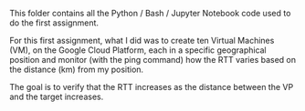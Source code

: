 This folder contains all the Python / Bash / Jupyter Notebook code used to do the first assignment.

For this first assignment, what I did was to create ten Virtual Machines (VM), on
the Google Cloud Platform, each in a specific geographical position and monitor (with
the ping command) how the RTT varies based on the distance (km) from my position.

The goal is to verify that the RTT increases as the distance between the VP and the target increases.